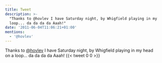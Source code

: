 ```yaml
---
title: Tweet
description: >-
  "Thanks to @hovlev I have Saturday night, by Whigfield playing in my head on a
  loop... da da da da Aaah!"
date: '2011-06-04T11:06:21+01:00'
mentions:
  - '@hovlev'
---
```

Thanks to [@hovlev](https://twitter.com/@hovlev) I have Saturday night, by Whigfield playing in my head on a loop... da da da da Aaah!
      {{< tweet 0 0 >}}
    
